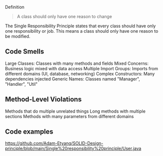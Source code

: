 Definition
>A class should only have one reason to change 
>



The Single Responsibility Principle states that every class should have only one responsibility or job. This means a class should only have one reason to be modified.



## Code Smells

Large Classes: Classes with many methods and fields
Mixed Concerns: Business logic mixed with data access
Multiple Import Groups: Imports from different domains (UI, database, networking)
Complex Constructors: Many dependencies injected
Generic Names: Classes named "Manager", "Handler", "Util"

## Method-Level Violations

Methods that do multiple unrelated things
Long methods with multiple sections
Methods with many parameters from different domains

## Code examples

https://github.com/Adam-Etyang/SOLID-Design-principle/blob/main/Single%20responsibility%20principle/User.java

